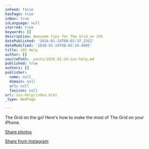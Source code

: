 ```yaml
---
inFeed: false
hasPage: true
inNav: true
inLanguage: null
starred: true
keywords: []
description: Awesome tips for The Grid on iOS
datePublished: '2016-01-24T08:02:37.231Z'
dateModified: '2016-01-24T08:02:34.490Z'
title: iOS Help
author: []
sourcePath: _posts/2016-01-24-ios-help.md
published: true
authors: []
publisher:
  name: null
  domain: null
  url: null
  favicon: null
url: ios-help/index.html
_type: WebPage

---
```

The Grid on the go! Here's how to make the most of The Grid on your iPhone.

[Share photos][0]

[Share from Instagram][1]

[0]: https://www.youtube.com/watch?v=549V_OvFzxQ
[1]: https://www.youtube.com/watch?v=ZKoVCBXGAhA